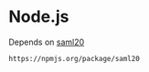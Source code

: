 Node.js
=======
Depends on [saml20](https://npmjs.org/package/saml20)

    https://npmjs.org/package/saml20

    
